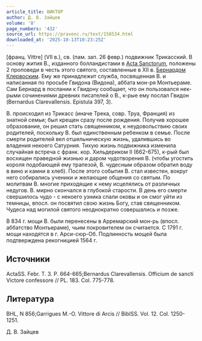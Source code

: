 ```yaml
---
article_title: ВИКТОР
author: Д. В. Зайцев
volume: '8'
page_numbers: '432'
source_url: https://pravenc.ru/text/158534.html
downloaded_at: '2025-10-13T10:23:25Z'
---
```


[франц. Vittre] (VII в.), св. (пам. зап. 26 февр.) подвижник Трикасский. В основу жития В., изданного болландистами в [Acta Sanctorum](<https://pravenc.ru/text/Acta Sanctorum.html>), положены 2 проповеди в честь этого святого, составленные в XII в. [Бернардом Клервоским](<https://pravenc.ru/text/Бернард Клервоский.html>). Ему же принадлежит служба, посвященная В. и написанная по просьбе Гвидона (Видона), аббата мон-ря Монтьераме. Сам Бернард в послании к Гвидону сообщает, что он пользовался нек-рыми сочинениями древних писателей о В., к-рые ему послал Гвидон (Bernardus Clarevallensis. Epistula 397, 3).

В. происходил из Трикасс (иначе Трека, совр. Труа, Франция) из знатной семьи; был крещен сразу после рождения. Получив хорошее образование, он решил стать священником, к неудовольствию своих родителей, поскольку В. был единственным ребенком в семье. После смерти родителей вел отшельническую жизнь, удалившись во владения некоего Сатурния. Тихую жизнь подвижника изменила случайная встреча с франк. кор. Хильдериком II (662-675), к-рый был восхищен праведной жизнью и даром чудотворения В. (чтобы угостить короля подобающей ему трапезой, В. чудесным образом обратил воду в вино и камни в хлеб). После этого события В. стал известен, вокруг него собирались ученики и желающие общения со святым. По молитвам В. многие приходящие к нему исцелялись от различных недугов. В. мирно скончался в глубокой старости. В день его смерти свершилось чудо - с некоего узника спали оковы и он смог уйти из темницы, впосл. он посвятил свою жизнь Богу, став священником. Чудеса над могилой святого неоднократно совершались и позже.

В 834 г. мощи В. были перенесены в Арремарский мон-рь (впосл. аббатство Монтьераме), чьим покровителем он считается. С 1791 г. мощи находятся в г. Арси-сюр-Об. Подлинность мощей была подтверждена рекогницией 1564 г.

## Источники

ActaSS. Febr. T. 3. P. 664-665;Bernardus Clarevallensis. Officium de sancti Victore confessore // PL. 183. Col. 775-778.

## Литература

BHL, N 856;Garrigues M.-O. Vittore di Arcis // BiblSS. Vol. 12. Col. 1250-1251.

Д. В. Зайцев
